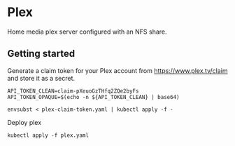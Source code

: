 Plex 
====

Home media plex server configured with an NFS share.

## Getting started

Generate a claim token for your Plex account from https://www.plex.tv/claim and store it as a secret.

```
API_TOKEN_CLEAN=claim-pXeuoGzTHfq2ZQe2byFs
API_TOKEN_OPAQUE=$(echo -n ${API_TOKEN_CLEAN} | base64)

envsubst < plex-claim-token.yaml | kubectl apply -f -
```

Deploy plex
```
kubectl apply -f plex.yaml
```
